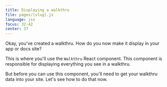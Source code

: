 ```yaml
---
title: Displaying a walkthru
file: pages/[slug].js
language: jsx
focus: 32-42
center: 37
---
```


Okay, you've created a walkthru. How do you now make it display in your app or docs site?

This is where you'll use the `Walkthru` React component. This component is responsible for displaying everything you see in a walkthru. 

But before you can use this component, you'll need to get your walkthru data into your site. Let's see how to do that now.
